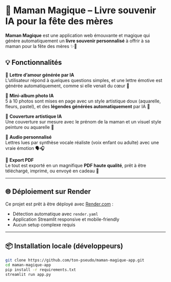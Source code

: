 # 🎁 Maman Magique – Livre souvenir IA pour la fête des mères

**Maman Magique** est une application web émouvante et magique qui génère automatiquement un **livre souvenir personnalisé** à offrir à sa maman pour la fête des mères ✨💌

## 💡 Fonctionnalités

🔹 **Lettre d’amour générée par IA**  
L’utilisateur répond à quelques questions simples, et une lettre émotive est générée automatiquement, comme si elle venait du cœur 💖

🔹 **Mini-album photo IA**  
5 à 10 photos sont mises en page avec un style artistique doux (aquarelle, fleurs, pastel), et des **légendes générées automatiquement** par IA 📸

🔹 **Couverture artistique IA**  
Une couverture sur mesure avec le prénom de la maman et un visuel style peinture ou aquarelle 🎨

🔹 **Audio personnalisé**  
Lettres lues par synthèse vocale réaliste (voix enfant ou adulte) avec une vraie émotion 🗣️🎧

🔹 **Export PDF**  
Le tout est exporté en un magnifique **PDF haute qualité**, prêt à être téléchargé, imprimé, ou envoyé en cadeau 💌

---

## 🌐 Déploiement sur Render

Ce projet est prêt à être déployé avec [Render.com](https://render.com) :

- Détection automatique avec `render.yaml`
- Application Streamlit responsive et mobile-friendly
- Aucun setup complexe requis

---

## 📦 Installation locale (développeurs)

```bash
git clone https://github.com/ton-pseudo/maman-magique-app.git
cd maman-magique-app
pip install -r requirements.txt
streamlit run app.py
